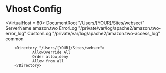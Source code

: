 Vhost Config
============

<VirtualHost *:80>
        DocumentRoot "/Users/[YOUR]/Sites/websec/"
        ServerName amazon.two
        ErrorLog "/private/var/log/apache2/amazon.two-error_log"
        CustomLog "/private/var/log/apache2/amazon.two-access_log" common

        <Directory "/Users/[YOUR]/Sites/websec">
                AllowOverride All
                Order allow,deny
                Allow from all
        </Directory>
</VirtualHost>
